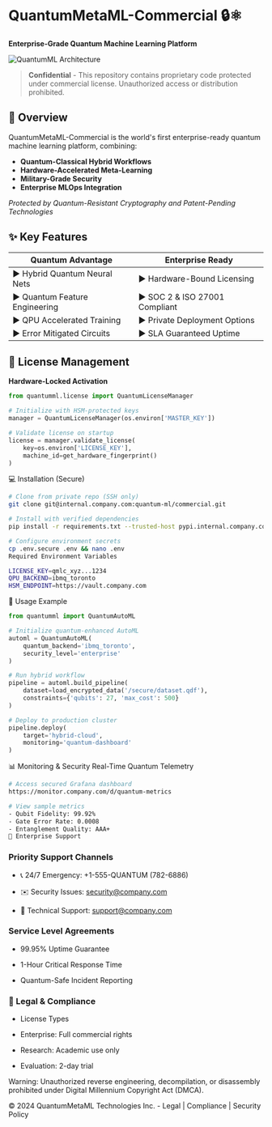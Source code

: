 # QuantumMetaML-Commercial 🔒⚛️

**Enterprise-Grade Quantum Machine Learning Platform**

![QuantumML Architecture](docs/assets/architecture.png)

> **Confidential** - This repository contains proprietary code protected under commercial license. Unauthorized access or distribution prohibited.

## 🚀 Overview

QuantumMetaML-Commercial is the world's first enterprise-ready quantum machine learning platform, combining:

- **Quantum-Classical Hybrid Workflows**
- **Hardware-Accelerated Meta-Learning**
- **Military-Grade Security**
- **Enterprise MLOps Integration**

*Protected by Quantum-Resistant Cryptography and Patent-Pending Technologies*

## ✨ Key Features

| **Quantum Advantage**         | **Enterprise Ready**           |
|--------------------------------|---------------------------------|
| ▶ Hybrid Quantum Neural Nets   | ▶ Hardware-Bound Licensing     |
| ▶ Quantum Feature Engineering | ▶ SOC 2 & ISO 27001 Compliant  |
| ▶ QPU Accelerated Training     | ▶ Private Deployment Options   |
| ▶ Error Mitigated Circuits     | ▶ SLA Guaranteed Uptime        |

## 🔐 License Management

**Hardware-Locked Activation**
```python
from quantumml.license import QuantumLicenseManager

# Initialize with HSM-protected keys
manager = QuantumLicenseManager(os.environ['MASTER_KEY'])

# Validate license on startup
license = manager.validate_license(
    key=os.environ['LICENSE_KEY'],
    machine_id=get_hardware_fingerprint()
)
```
💻 Installation (Secure)
```bash
# Clone from private repo (SSH only)
git clone git@internal.company.com:quantum-ml/commercial.git

# Install with verified dependencies
pip install -r requirements.txt --trusted-host pypi.internal.company.com

# Configure environment secrets
cp .env.secure .env && nano .env
Required Environment Variables

LICENSE_KEY=qmlc_xyz...1234
QPU_BACKEND=ibmq_toronto
HSM_ENDPOINT=https://vault.company.com
```
🧪 Usage Example
```python
from quantumml import QuantumAutoML

# Initialize quantum-enhanced AutoML
automl = QuantumAutoML(
    quantum_backend='ibmq_toronto',
    security_level='enterprise'
)

# Run hybrid workflow
pipeline = automl.build_pipeline(
    dataset=load_encrypted_data('/secure/dataset.qdf'),
    constraints={'qubits': 27, 'max_cost': 500}
)

# Deploy to production cluster
pipeline.deploy(
    target='hybrid-cloud',
    monitoring='quantum-dashboard'
)
```
📊 Monitoring & Security
Real-Time Quantum Telemetry

```bash
# Access secured Grafana dashboard
https://monitor.company.com/d/quantum-metrics

# View sample metrics
- Qubit Fidelity: 99.92%
- Gate Error Rate: 0.0008
- Entanglement Quality: AAA+
🤝 Enterprise Support
```
### Priority Support Channels

- 📞 24/7 Emergency: +1-555-QUANTUM (782-6886)

- ✉️ Security Issues: security@company.com

- 🚀 Technical Support: support@company.com

### Service Level Agreements

- 99.95% Uptime Guarantee

- 1-Hour Critical Response Time

- Quantum-Safe Incident Reporting

### 📜 Legal & Compliance
- License Types

- Enterprise: Full commercial rights

- Research: Academic use only

- Evaluation: 2-day trial

Warning: Unauthorized reverse engineering, decompilation, or disassembly prohibited under Digital Millennium Copyright Act (DMCA).

© 2024 QuantumMetaML Technologies Inc. - Legal | Compliance | Security Policy

